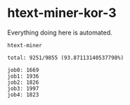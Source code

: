 # htext-miner-kor-3

Everything doing here is automated.

```
htext-miner

total: 9251/9855 (93.87113140537798%)

job0: 1669
job1: 1936
job2: 1826
job3: 1997
job4: 1823
```